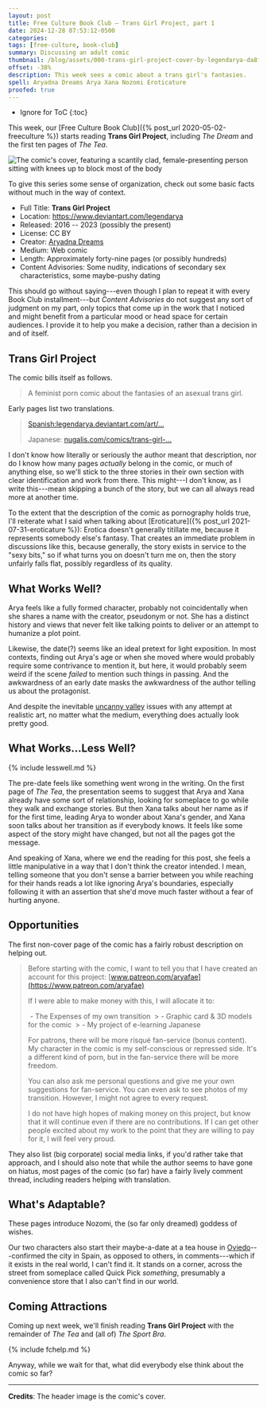 ```yaml
---
layout: post
title: Free Culture Book Club — Trans Girl Project, part 1
date: 2024-12-28 07:53:12-0500
categories:
tags: [free-culture, book-club]
summary: Discussing an adult comic
thumbnail: /blog/assets/000-trans-girl-project-cover-by-legendarya-da8funa.png
offset: -38%
description: This week sees a comic about a trans girl's fantasies.
spell: Aryadna Dreams Arya Xana Nozomi Eroticature
proofed: true
---
```


* Ignore for ToC
{:toc}

This week, our [Free Culture Book Club]({% post_url 2020-05-02-freeculture %}) starts reading **Trans Girl Project**, including *The Dream* and the first ten pages of *The Tea*.

![The comic's cover, featuring a scantily clad, female-presenting person sitting with knees up to block most of the body](/blog/assets/000-trans-girl-project-cover-by-legendarya-da8funa.png "Nothing about this worries me half as much as the science fiction-y title font mixed with the word Project...")

To give this series some sense of organization, check out some basic facts without much in the way of context.

 * Full Title:  **Trans Girl Project**
 * Location:  <https://www.deviantart.com/legendarya>
 * Released:  2016 -- 2023 (possibly the present)
 * License:  CC BY
 * Creator:  [Aryadna Dreams](https://www.deviantart.com/legendarya/about)
 * Medium:  Web comic
 * Length:  Approximately forty-nine pages (or possibly hundreds)
 * Content Advisories:  Some nudity, indications of secondary sex characteristics, some maybe-pushy dating

This should go without saying---even though I plan to repeat it with every Book Club installment---but *Content Advisories* do not suggest any sort of judgment on my part, only topics that come up in the work that I noticed and might benefit from a particular mood or head space for certain audiences.  I provide it to help you make a decision, rather than a decision in and of itself.

## Trans Girl Project

The comic bills itself as follows.

 > A feminist porn comic about the fantasies of an asexual trans girl.

Early pages list two translations.

 > [Spanish:](https://legendarya.deviantart.com/art/Trans-Girl-Project-ESP-Portada-607127108)[legendarya.deviantart.com/art/…](https://legendarya.deviantart.com/art/TGP-ESP-Patreon-Page-607127927)
 >
 > Japanese: [nugalis.com/comics/trans-girl-…](http://nugalis.com/comics/trans-girl-project)

I don't know how literally or seriously the author meant that description, nor do I know how many pages *actually* belong in the comic, or much of anything else, so we'll stick to the three stories in their own section with clear identification and work from there.  This might---I don't know, as I write this---mean skipping a bunch of the story, but we can all always read more at another time.

To the extent that the description of the comic as pornography holds true, I'll reiterate what I said when talking about [Eroticature]({% post_url 2021-07-31-eroticature %}):  Erotica doesn't generally titillate me, because it represents somebody else's fantasy.  That creates an immediate problem in discussions like this, because generally, the story exists in service to the "sexy bits," so if what turns you on doesn't turn me on, then the story unfairly falls flat, possibly regardless of its quality.

## What Works Well?

Arya feels like a fully formed character, probably not coincidentally when she shares a name with the creator, pseudonym or not.  She has a distinct history and views that never felt like talking points to deliver or an attempt to humanize a plot point.

Likewise, the date(?) seems like an ideal pretext for light exposition.  In most contexts, finding out Arya's age or when she moved where would probably require some contrivance to mention it, but here, it would probably seem weird if the scene *failed* to mention such things in passing.  And the awkwardness of an early date masks the awkwardness of the author telling us about the protagonist.

And despite the inevitable [uncanny valley](https://en.wikipedia.org/wiki/Uncanny_valley) issues with any attempt at realistic art, no matter what the medium, everything does actually look pretty good.

## What Works...Less Well?

{% include lesswell.md %}

The pre-date feels like something went wrong in the writing.  On the first page of *The Tea*, the presentation seems to suggest that Arya and Xana already have some sort of relationship, looking for someplace to go while they walk and exchange stories.  But then Xana talks about her name as if for the first time, leading Arya to wonder about Xana's gender, and Xana soon talks about her transition as if everybody knows.  It feels like some aspect of the story might have changed, but not all the pages got the message.

And speaking of Xana, where we end the reading for this post, she feels a little manipulative in a way that I don't think the creator intended.  I mean, telling someone that you don't sense a barrier between you while reaching for their hands reads a lot like ignoring Arya's boundaries, especially following it with an assertion that she'd move much faster without a fear of hurting anyone.

## Opportunities

The first non-cover page of the comic has a fairly robust description on helping out.

 > Before starting with the comic, I want to tell you that I have created an account for this project: [www.patreon.com/aryafae](https://www.patreon.com/aryafae)
 >
 > If I were able to make money with this, I will allocate it to:
 >
 > - The Expenses of my own transition
 > - Graphic card & 3D models for the comic
 > - My project of e-learning Japanese
 >
 > For patrons, there will be more risqué fan-service (bonus content). My character in the comic is my self-conscious or repressed side. It's a different kind of porn, but in the fan-service there will be more freedom.
 >
 > You can also ask me personal questions and give me your own suggestions for fan-service. You can even ask to see photos of my transition. However, I might not agree to every request.
 >
 > I do not have high hopes of making money on this project, but know that it will continue even if there are no contributions. If I can get other people excited about my work to the point that they are willing to pay for it, I will feel very proud.

They also list (big corporate) social media links, if you'd rather take that approach, and I should also note that while the author seems to have gone on hiatus, most pages of the comic (so far) have a fairly lively comment thread, including readers helping with translation.

## What's Adaptable?

These pages introduce Nozomi, the (so far only dreamed) goddess of wishes.

Our two characters also start their maybe-a-date at a tea house in [Oviedo](https://en.wikipedia.org/wiki/Oviedo)---confirmed the city in Spain, as opposed to others, in comments---which if it exists in the real world, I can't find it.  It stands on a corner, across the street from someplace called Quick Pick *something*, presumably a convenience store that I also can't find in our world.

## Coming Attractions

Coming up next week, we'll finish reading **Trans Girl Project** with the remainder of *The Tea* and (all of) *The Sport Bra*.

{% include fchelp.md %}

Anyway, while we wait for that, what did everybody else think about the comic so far?

* * *

**Credits**:  The header image is the comic's cover.
